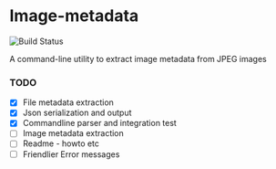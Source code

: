 # Image-metadata
![Build Status](https://github.com/tim-patterson/image-metadata/workflows/Test/badge.svg)

A command-line utility to extract image metadata from JPEG images

### TODO
* [x] File metadata extraction
* [x] Json serialization and output
* [x] Commandline parser and integration test
* [ ] Image metadata extraction
* [ ] Readme - howto etc
* [ ] Friendlier Error messages
